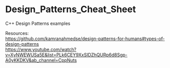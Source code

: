 # Design_Patterns_Cheat_Sheet
C++ Design Patterns examples <br>

Resources: <br>
https://github.com/kamranahmedse/design-patterns-for-humans#types-of-design-patterns <br>
https://www.youtube.com/watch?v=XyNWEWUSa5E&list=PLk6CEY9XxSIDZhQURp6d8Sgp-A0yKKDKV&ab_channel=CppNuts <br>
